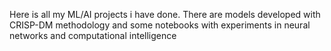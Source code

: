 Here is all my ML/AI projects i have done. There are models developed with CRISP-DM methodology and some notebooks with experiments in neural networks and computational intelligence